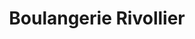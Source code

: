 ---
title: "Boulangerie Rivollier"
url: /boisset-les-montrond/boulangerie-rivollier/
shop: Bäckerei
---